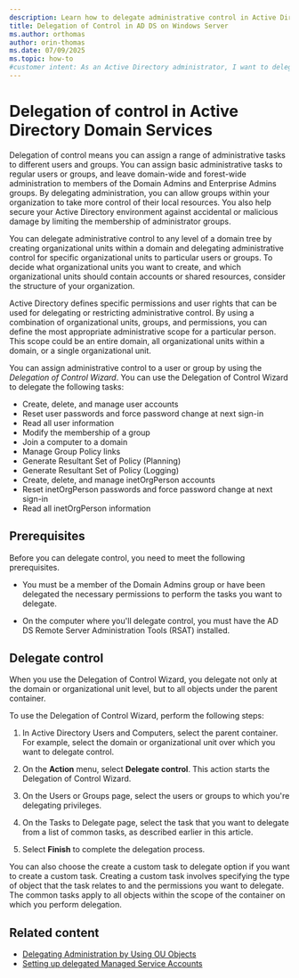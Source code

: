 ```yaml
---
description: Learn how to delegate administrative control in Active Directory Domain Services on Windows Server.
title: Delegation of Control in AD DS on Windows Server
ms.author: orthomas
author: orin-thomas
ms.date: 07/09/2025
ms.topic: how-to
#customer intent: As an Active Directory administrator, I want to delegate administrative control to users or groups so that I can assign a range of administrative tasks to the appropriate users and groups.
---
```


# Delegation of control in Active Directory Domain Services

> 

Delegation of control means you can assign a range of administrative tasks to different users and groups. You can assign basic administrative tasks to regular users or groups, and leave domain-wide and forest-wide administration to members of the Domain Admins and Enterprise Admins groups. By delegating administration, you can allow groups within your organization to take more control of their local resources. You also help secure your Active Directory environment against accidental or malicious damage by limiting the membership of administrator groups.

You can delegate administrative control to any level of a domain tree by creating organizational units within a domain and delegating administrative control for specific organizational units to particular users or groups. To decide what organizational units you want to create, and which organizational units should contain accounts or shared resources, consider the structure of your organization.

Active Directory defines specific permissions and user rights that can be used for delegating or restricting administrative control. By using a combination of organizational units, groups, and permissions, you can define the most appropriate administrative scope for a particular person. This scope could be an entire domain, all organizational units within a domain, or a single organizational unit.

You can assign administrative control to a user or group by using the _Delegation of Control Wizard_. You can use the Delegation of Control Wizard to delegate the following tasks:

- Create, delete, and manage user accounts
- Reset user passwords and force password change at next sign-in
- Read all user information
- Modify the membership of a group
- Join a computer to a domain
- Manage Group Policy links
- Generate Resultant Set of Policy (Planning)
- Generate Resultant Set of Policy (Logging)
- Create, delete, and manage inetOrgPerson accounts
- Reset inetOrgPerson passwords and force password change at next sign-in
- Read all inetOrgPerson information

## Prerequisites

Before you can delegate control, you need to meet the following prerequisites.

- You must be a member of the Domain Admins group or have been delegated the necessary permissions to perform the tasks you want to delegate.

- On the computer where you'll delegate control, you must have the AD DS Remote Server Administration Tools (RSAT) installed.

## Delegate control

When you use the Delegation of Control Wizard, you delegate not only at the domain or organizational unit level, but to all objects under the parent container.

To use the Delegation of Control Wizard, perform the following steps:

1. In Active Directory Users and Computers, select the parent container. For example, select the domain or organizational unit over which you want to delegate control.

1. On the **Action** menu, select **Delegate control**. This action starts the Delegation of Control Wizard.

1. On the Users or Groups page, select the users or groups to which you're delegating privileges.

1. On the Tasks to Delegate page, select the task that you want to delegate from a list of common tasks, as described earlier in this article.

1. Select **Finish** to complete the delegation process.

 You can also choose the create a custom task to delegate option if you want to create a custom task. Creating a custom task involves specifying the type of object that the task relates to and the permissions you want to delegate. The common tasks apply to all objects within the scope of the container on which you perform delegation.

## Related content

- [Delegating Administration by Using OU Objects](../plan/Delegating-Administration-by-Using-OU-Objects.md)
- [Setting up delegated Managed Service Accounts](../../../security/delegated-managed-service-accounts/delegated-managed-service-accounts-set-up-dmsa.md)